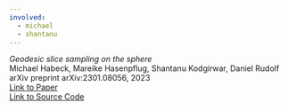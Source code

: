```yaml
---
involved:
  - michael
  - shantanu
---
```


*Geodesic slice sampling on the sphere*  
Michael Habeck, Mareike Hasenpflug, Shantanu Kodgirwar, Daniel Rudolf  
arXiv preprint arXiv:2301.08056, 2023  
[Link to Paper](https://arxiv.org/abs/2301.08056)  
[Link to Source Code](https://github.com/michaelhabeck/spherical-slice-sampling)
